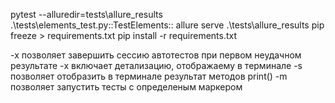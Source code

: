 pytest --alluredir=tests\allure_results .\tests\elements_test.py::TestElements::
allure serve .\tests\allure_results
pip freeze > requirements.txt
pip install -r requirements.txt

-x позволяет завершить сессию автотестов при первом неудачном результате
-x включает детализацию, отображаему в терминале
-s позволяет отобразить в терминале результат методов print()
-m позволяет запустить тесты с определеным маркером


